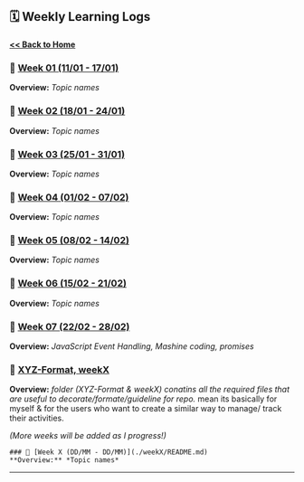 ## 🗓️ Weekly Learning Logs  

#### [ << Back to Home](../README.md)

### 📌 [Week 01 (11/01 - 17/01)](./weekX/README.md)  
**Overview:** *Topic names*  

### 📌 [Week 02 (18/01 - 24/01)](./weekX/README.md)  
**Overview:** *Topic names* 

### 📌 [Week 03 (25/01 - 31/01)](./weekX/README.md)  
**Overview:** *Topic names* 

### 📌 [Week 04 (01/02 - 07/02)](./weekX/README.md)  
**Overview:** *Topic names* 

### 📌 [Week 05 (08/02 - 14/02)](./weekX/README.md)  
**Overview:** *Topic names* 

### 📌 [Week 06 (15/02 - 21/02)](./week06%2015Feb-21Feb/README.md)  
**Overview:** *Topic names* 

### 📌 [Week 07 (22/02 - 28/02)](./week07%2022Feb-28Feb/README.md)  
**Overview:** *JavaScript Event Handling, Mashine coding, promises*

### 📌 [XYZ-Format, weekX](./XYZ-Format/README.md)  
**Overview:** *folder (XYZ-Format & weekX) conatins  all the required files that are useful to decorate/formate/guideline for repo.*
mean its basically for myself & for the users who want to create a similar way to manage/ track their activities.

_(More weeks will be added as I progress!)_  

```
### 📌 [Week X (DD/MM - DD/MM)](./weekX/README.md)  
**Overview:** *Topic names*  

```

---